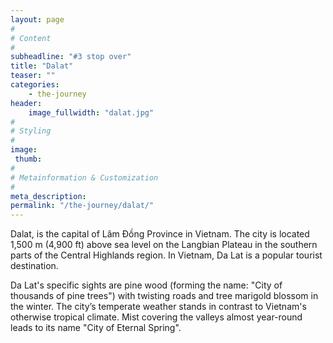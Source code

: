 ```yaml
---
layout: page
#
# Content
#
subheadline: "#3 stop over"
title: "Dalat"
teaser: ""
categories: 
    - the-journey
header:
    image_fullwidth: "dalat.jpg"
#
# Styling
#
image:
 thumb:
#
# Metainformation & Customization
#
meta_description:
permalink: "/the-journey/dalat/"
---
```


Dalat, is the capital of Lâm Đồng Province in Vietnam. The city is located 1,500 m (4,900 ft) above sea level on the Langbian Plateau in the southern parts of the Central Highlands region. In Vietnam, Da Lat is a popular tourist destination.

Da Lat's specific sights are pine wood (forming the name: "City of thousands of pine trees") with twisting roads and tree marigold blossom in the winter. The city’s temperate weather stands in contrast to Vietnam's otherwise tropical climate. Mist covering the valleys almost year-round leads to its name "City of Eternal Spring".

